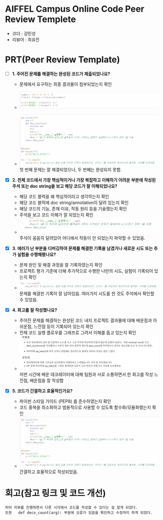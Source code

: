 # AIFFEL Campus Online Code Peer Review Templete
- 코더 : 강민성
- 리뷰어 : 최유진


# PRT(Peer Review Template)
- [ ]  **1. 주어진 문제를 해결하는 완성된 코드가 제출되었나요?**
    - 문제에서 요구하는 최종 결과물이 첨부되었는지 확인
 
    - ![q](./1209_1_1.png)
    - ![w](./1209_2_1.png)
        첫 번째 문제는 잘 해결되었으나, 두 번째는 완성되지 못함.
    
- [X]  **2. 전체 코드에서 가장 핵심적이거나 가장 복잡하고 이해하기 어려운 부분에 작성된 
주석 또는 doc string을 보고 해당 코드가 잘 이해되었나요?**
    - 해당 코드 블럭을 왜 핵심적이라고 생각하는지 확인
    - 해당 코드 블럭에 doc string/annotation이 달려 있는지 확인
    - 해당 코드의 기능, 존재 이유, 작동 원리 등을 기술했는지 확인
    - 주석을 보고 코드 이해가 잘 되었는지 확인
    - ![e](./1209_2_2.png)
        주석이 꼼꼼히 달려있어 어디에서 작동이 안 되었는지 파악할 수 있었음.
        
- [X]  **3. 에러가 난 부분을 디버깅하여 문제를 해결한 기록을 남겼거나
새로운 시도 또는 추가 실험을 수행해봤나요?**
    - 문제 원인 및 해결 과정을 잘 기록하였는지 확인
    - 프로젝트 평가 기준에 더해 추가적으로 수행한 나만의 시도, 
    실험이 기록되어 있는지 확인
    - ![r](./1209_2_3.png)
 문제를 해결한 기록이 잘 남아있음. 여러가지 시도를 한 것도 주석에서 확인할 수 있었음.
     
        
- [X]  **4. 회고를 잘 작성했나요?**
    - 주어진 문제를 해결하는 완성된 코드 내지 프로젝트 결과물에 대해
    배운점과 아쉬운점, 느낀점 등이 기록되어 있는지 확인
    - 전체 코드 실행 플로우를 그래프로 그려서 이해를 돕고 있는지 확인
    - ![t](./1209_2_4.png) 저번 시간에 배운 데코레이터에 대해 팀원과 서로 소통하면서 한 회고를 작성
느낀점, 배운점을 잘 작성함
        
- [X]  **5. 코드가 간결하고 효율적인가요?**
    - 파이썬 스타일 가이드 (PEP8) 를 준수하였는지 확인
    - 코드 중복을 최소화하고 범용적으로 사용할 수 있도록 함수화/모듈화했는지 확인
    - ![y](./1209_2_1.png) 간결하고 효율적으로 작성되었음. 

# 회고(참고 링크 및 코드 개선)
```
피어 리뷰를 진행하면서 다른 시각에서 코드를 작성할 수 있다는 걸 알게 되었다.
또한   def deco_count(arg): 부분에 오류가 있음을 확인하고 수정까지 하게 되었다.
```
